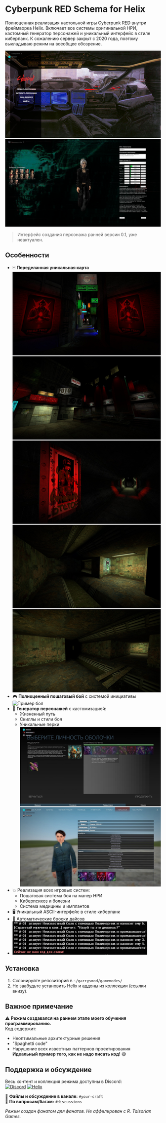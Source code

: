 # Cyberpunk RED Schema for Helix

Полноценная реализация настольной игры Cyberpunk RED внутри фреймворка Helix. Включает все системы оригинальной НРИ, кастомный генератор персонажей и уникальный интерфейс в стиле киберпанк. К сожалению сервер закрыт с 2020 года, поэтому выкладываю режим на всеобщее обозрение.

![Пример интерфейса](preview_01.png)
![Пример интерфейс ранней версии](preview_02.png)
> Интерфейс создания персонажа ранней версии 0.1, уже неактуален.

## Особенности
- 🃏 **Переделанная уникальная карта**
![Карта](preview_10.jpg)
![Карта](preview_09.jpg)
![Карта](preview_08.jpg)
![Карта](preview_07.jpg)
![Карта](preview_06.jpg)
- 🎮 **Полноценный пошаговый бой** с системой инициативы
![Пример боя]([preview_video.mp4](https://drive.google.com/file/d/1PQP8lfr7E_53GUbZth8AvBdO0_v7My0Z/view?usp=sharing))
- 👤 **Генератор персонажей** с кастомизацией:
  - Жизненный путь
  - Скиллы и стили боя
  - Уникальные перки
![Пример перков](preview_03.png)
![Пример перков](preview_04.png)
- 💥 Реализация всех игровых систем:
  - Пошаговая система боя на манер НРИ
  - Киберпсихоз и болезни
  - Система медицины и имплантов
- 🖥️ Уникальный ASCII-интерфейс в стиле киберпанк
- 🎲 Автоматические броски дайсов
- ![Пример дайсов](preview_05.png)

## Установка
1. Склонируйте репозиторий в `~/garrysmod/gamemodes/`
2. Не заабудьте установить Helix и аддоны из коллекции (ссылки внизу).

## Важное примечание
⚠️ **Режим создавался на раннем этапе моего обучения программированию.**  
Код содержит:
- Неоптимальные архитектурные решения
- "Spaghetti code"
- Нарушение всех известных паттернов проектирования  
**Идеальный пример того, как не надо писать код!** 😅

## Поддержка и обсуждение
Весь контент и коллекция режима доступны в Discord:  
[![Discord](https://img.shields.io/badge/Discord-%235865F2?logo=discord)](https://discord.gg/jw5Qrc9hH6)  [![Helix](https://img.shields.io/badge/Helix-%235E81AC)](https://gethelix.co/)

🔹 **Файлы и обсуждение в канале:** `#your-craft`  
🔹 **По вопросам/багам:** `#discussions`

*Режим создан фанатом для фанатов. Не аффилирован с R. Talsorian Games.*
